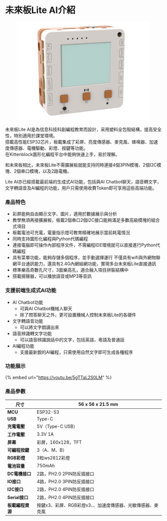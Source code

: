# 未來板Lite AI介紹

<figure><img src="../../.gitbook/assets/render2.png" alt=""><figcaption></figcaption></figure>

未來板Lite AI是為信息科技科創編程教育而設計，采用塑料全包殼結構，提高安全性，特別適用於課堂環境。
\
搭載高性能ESP32芯片，板載集成了彩屏、亮度傳感器、麥克風、蜂鳴器、加速度傳感器、電機驅動、彩燈、按鍵等功能。
\
在Kittenblock圖形化編程平台中能夠快速上手，易於理解。


和未來板相比，未來板Lite不需擴展板就能支持同時連接4個3PIN模塊、2個I2C模塊、2個串口模塊，以及2路電機。

Lite AI亦已經搭載最前端的生成式AI功能，包括與AI Chatbot聊天，語音轉文字，文字轉語音及AI編程的功能，用戶只需使用收費Token即可享用這些高端功能。

### 產品特色

* 彩屏能夠自由顯示文字、圖片，適用於數據展示與分析
* 教學無須再接擴展板，板載2個串口2個I2C接口能夠滿足多數高級模塊的組合式項目
* 板載電池可充電，電量指示燈可教育精確地展示當前耗電情況
* 同時支持圖形化編程與Python代碼編程
* 連接電腦即可操作內部程序文件，不需編程IDE環境就可以直接進行Python代碼編程
* 具有菜單功能，能夠存儲多個程序，並手動選擇運行
  不僅具有wifi與外網物聯網平台通訊能力，還具有2.4G內網組網功能，實現多台未來板Lite直接通訊
* 標準樂高奇數孔尺寸，3面樂高孔，適合融入項目拼裝結構中
* 搭載揚聲器，可以播放語音或MP3等音訊

### 支援前端生成式AI功能

* AI Chatbot功能
  * 可與AI Chatbot機械人聊天
  * 除了問答聊天之外，更可設置機械人控制未來板Lite的各硬件
* 文字轉語音功能
  * 可以將文字朗讀出來
* 語音辨識轉文字功能
  * 可以語音辨識說話中的文字，包括英語，粵語及普通話
* AI編程功能
  * 支援最新銳的AI編程，只需使用自然文字即可生成各種程序



### 功能展示

{% embed url="https://youtu.be/5gTTaL2S0LM" %}

### 產品參數

| **尺寸**       | 56 x 56 x 21.5 mm                 |
| ------------ | --------------------------------- |
| **MCU**      | ESP32-S3                          |
| **USB**      | Type-C                            |
| **充電電壓**     | 5V（Type-C USB）                    |
| **工作電壓**     | 3.3V 1A                           |
| **屏幕**       | 彩屏，160x128，TFT                    |
| **可編程按鍵**    | 3（A、M、B）                          |
| **RGB彩燈**    | 3粒ws2812彩燈                        |
| **電池容量**     | 750mAh                            |
| **DC電機接口**   | 2路，PH2.0 2PIN防反插接口                |
| **IO接口**     | 4路，PH2.0 3PIN防反插接口                |
| **I2C接口**    | 2路，PH2.0 4PIN防反插接口                |
| **Serial接口** | 2路，PH2.0 4PIN防反插接口                |
| **板載編程資源**   | 按鍵x3、彩屏、RGB彩燈x3、、加速度傳感器、光敏傳感器、麥克風 |

###
